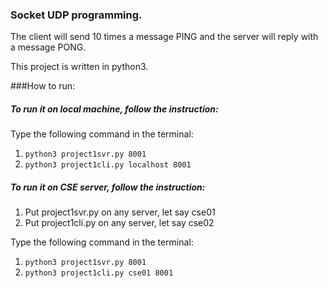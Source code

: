 ### Socket UDP programming. 
The client will send 10 times a message PING and the server will reply with a message PONG.

This project is written in python3. 

###How to run: 
##### To run it on local machine, follow the instruction:

Type the following command in the terminal:
1. ```python3 project1svr.py 8001```
2. ```python3 project1cli.py localhost 8001```

##### To run it on CSE server, follow the instruction:
1. Put project1svr.py on any server, let say cse01
2. Put project1cli.py on any server, let say cse02

Type the following command in the terminal:
1. ```python3 project1svr.py 8001```
2. ```python3 project1cli.py cse01 8001```

